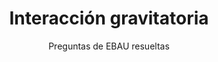 ---
title: Interacción gravitatoria
subtitle: Preguntas de EBAU resueltas
summary: Preguntas de EBAU resueltas.
tags:
- EBAU
- gravitación
categories:
- Física
weight: 1

_build:
  render: never

# Optional external URL for project (replaces project detail page).
external_link: "https://drive.google.com/file/d/0B6t6-aLmKtoLQXZYcURJMVR6blk/view"

image:
  caption: Foto de [**NASA**](https://unsplash.com/@nasa) en [Unsplash](https://unsplash.com)
  focal_point: Smart
---